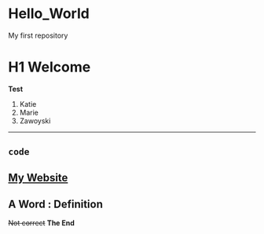 # Hello_World
My first repository
# H1 Welcome
**Test**
1. Katie
2. Marie 
3. Zawoyski
-------
`code`
---
[My Website](https://github.com/kzawoyski)
--
A Word
: Definition
--
~~Not correct~~
**The End**

